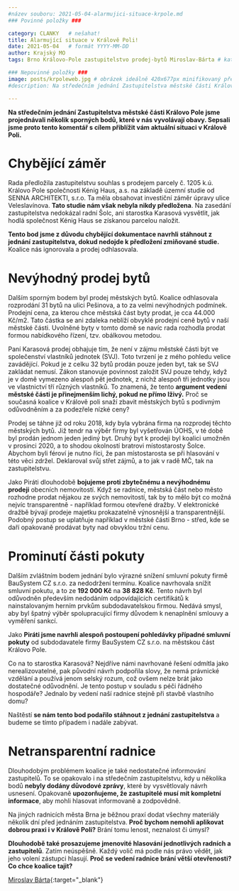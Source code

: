 ```yaml
---
#název souboru: 2021-05-04-alarmujici-situace-krpole.md
### Povinné položky ###

category: CLANKY   # nešahat!
title: Alarmující situace v Králově Poli!
date: 2021-05-04   # formát YYYY-MM-DD
author: Krajský MO
tags: Brno Královo-Pole zastupitelstvo prodej-bytů Miroslav-Bárta # kategorie odděleny mezerami, např. volby zemědělství životní-prostředí piráti (viz https://jihomoravsky.pirati.cz/tags/)

### Nepovinné položky ###
image: posts/krpoleweb.jpg # obrázek ideálně 420x677px minifikovaný přes https://tinypng.com/
#description: Na středečním jednání Zastupitelstva městské části Královo Pole jsme projednávali několik sporných bodů, které v nás vyvolávají obavy. Sepsali jsme proto  tento komentář s cílem přiblížit vám aktuální situaci v Králově Poli.

---
```

**Na středečním jednání Zastupitelstva městské části Královo Pole jsme projednávali několik sporných bodů, které v nás vyvolávají obavy. Sepsali jsme proto  tento komentář s cílem přiblížit vám aktuální situaci v Králově Poli.**

# **Chybějící záměr**

Rada předložila zastupitelstvu souhlas s prodejem parcely č. 1205 k.ú. Královo Pole společnosti Kénig Haus, a.s. na základě územní studie od SENNA ARCHITEKTI, s.r.o. Ta měla obsahovat investiční záměr úpravy ulice Veleslavínova. **Tato studie nám však nebyla nikdy předložena**. Na zasedání zastupitelstva nedokázal radní Šolc, ani starostka Karasová vysvětlit, jak hodlá společnost Kénig Haus se získanou parcelou naložit.

**Tento bod jsme z důvodu chybějící dokumentace navrhli stáhnout z jednání zastupitelstva, dokud nedojde k předložení zmiňované studie.** Koalice nás ignorovala a prodej odhlasovala.  

# **Nevýhodný prodej bytů**

Dalším sporným bodem byl prodej městských bytů. Koalice odhlasovala rozprodání 31 bytů na ulici Pešinova, a to za velmi nevýhodných podmínek. Prodejní cena, za kterou chce městská část byty prodat, je cca 44.000 Kč/m2. Tato částka se ani zdaleka neblíží obvyklé prodejní ceně bytů v naší městské části. Uvolněné byty v tomto domě se navíc rada rozhodla prodat formou nabídkového řízení, tzv. obálkovou metodou. 

Paní Karasová prodej obhajuje tím, že není v zájmu městské části být ve společenství vlastníků jednotek (SVJ). Toto tvrzení je z mého pohledu velice zavádějící. Pokud je z celku 32 bytů prodán pouze jeden byt, tak se SVJ zakládat nemusí. Zákon stanovuje povinnost založit SVJ pouze tehdy, když je v domě vymezeno alespoň pět jednotek, z nichž alespoň tři jednotky jsou ve vlastnictví tří různých vlastníků. To znamená, že tento **argument vedení městské části je přinejmenším lichý, pokud ne přímo lživý.** Proč se současná koalice v Králově poli snaží zbavit městských bytů s podivným odůvodněním a za podezřele nízké ceny?

Prodej se táhne již od roku 2018, kdy byla vybrána firma na rozprodej těchto městských bytů. Již tendr na výběr firmy byl vyšetřován ÚOHS, v té době byl prodán jednom jeden jediný byt. Druhý byt k prodeji byl koalici umožněn v prosinci 2020, a to shodou okolností bratrovi místostarosty Šolce. Abychom byli féroví je nutno říci, že pan místostarosta se při hlasování v této věci zdržel. Deklaroval svůj střet zájmů, a to jak v radě MČ, tak na zastupitelstvu. 

Jako Piráti dlouhodobě **bojujeme proti zbytečnému a nevýhodnému prodeji** obecních nemovitostí. Když se radnice, městská část nebo město rozhodne prodat nějakou ze svých nemovitostí, tak by to mělo být co možná nejvíc transparentně - například formou otevřené dražby. V elektronické dražbě bývají prodeje majetku prokazatelně výnosnější a transparentnější. Podobný postup se uplatňuje například v městské části Brno - střed, kde se daří opakovaně prodávat byty nad obvyklou tržní cenu. 


# **Prominutí části pokuty**

Dalším zvláštním bodem jednání bylo výrazné snížení smluvní pokuty firmě BauSystem CZ s.r.o. za nedodržení termínu. Koalice navrhovala snížit smluvní pokutu, a to ze **192 000 Kč** na **38 828 Kč**. Tento návrh byl odůvodněn především nedodáním odpovídajících certifikátů k nainstalovaným herním prvkům subdodavatelskou firmou. Nedává smysl, aby byl špatný výběr spolupracující firmy důvodem k nenaplnění smlouvy a vyměření sankcí. 

Jako **Piráti jsme navrhli alespoň postoupení pohledávky případné smluvní pokuty** od subdodavatele firmy BauSystem CZ s.r.o. na městskou část Královo Pole. 

Co na to starostka Karasová? Nejdříve námi navrhované řešení odmítla jako nerealizovatelné, pak původní návrh podpořila slovy, že nemá právnické vzdělání a používá jenom selský rozum, což ovšem nelze brát jako dostatečné odůvodnění. Je tento postup v souladu s péči řádného hospodáře? Jednalo by vedení naší radnice stejně při stavbě vlastního domu?

Naštěstí **se nám tento bod podařilo stáhnout z jednání zastupitelstva** a budeme se tímto případem i nadále zabývat.

# **Netransparentní radnice**

Dlouhodobým problémem koalice je také nedostatečné informování zastupitelů. To se opakovalo i na středečním zastupitelstvu, kdy u několika bodů **nebyly dodány důvodové zprávy**, které by vysvětlovaly návrh usnesení. Opakovaně **upozorňujeme, že zastupitelé musí mít kompletní informace**, aby mohli hlasovat informovaně a zodpovědně.

Na jiných radnicích města Brna je běžnou praxí dodat všechny materiály několik dní před jednáním zastupitelstva. **Proč bychom nemohli aplikovat dobrou praxi i v Králově Poli?** Brání tomu lenost, neznalost či úmysl? 

**Dlouhodobě také prosazujeme jmenovité hlasování jednotlivých radních a zastupitelů**. Zatím neúspěšně. Každý volič má podle nás právo vědět, jak jeho volení zástupci hlasují. **Proč se vedení radnice brání větší otevřenosti? Co chce koalice tajit?** 


[Miroslav Bárta](https://jihomoravsky.pirati.cz/lide/miroslav-barta/){:target="_blank"}
